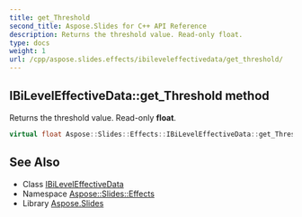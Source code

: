 ```yaml
---
title: get_Threshold
second_title: Aspose.Slides for C++ API Reference
description: Returns the threshold value. Read-only float.
type: docs
weight: 1
url: /cpp/aspose.slides.effects/ibileveleffectivedata/get_threshold/
---
```

## IBiLevelEffectiveData::get_Threshold method


Returns the threshold value. Read-only **float**.

```cpp
virtual float Aspose::Slides::Effects::IBiLevelEffectiveData::get_Threshold()=0
```

## See Also

* Class [IBiLevelEffectiveData](../)
* Namespace [Aspose::Slides::Effects](../../)
* Library [Aspose.Slides](../../../)
